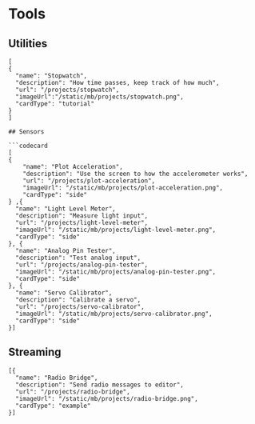 # Tools

## Utilities

```codecard
[
{
  "name": "Stopwatch",
  "description": "How time passes, keep track of how much",
  "url": "/projects/stopwatch",
  "imageUrl":"/static/mb/projects/stopwatch.png",
  "cardType": "tutorial"
}
]

## Sensors

```codecard
[
{
    "name": "Plot Acceleration",
    "description": "Use the screen to how the accelerometer works",
    "url": "/projects/plot-acceleration",
    "imageUrl": "/static/mb/projects/plot-acceleration.png",
    "cardType": "side"
} ,{
  "name": "Light Level Meter",
  "description": "Measure light input",
  "url": "/projects/light-level-meter",
  "imageUrl": "/static/mb/projects/light-level-meter.png",
  "cardType": "side"
}, {
  "name": "Analog Pin Tester",
  "description": "Test analog input",
  "url": "/projects/analog-pin-tester",
  "imageUrl": "/static/mb/projects/analog-pin-tester.png",
  "cardType": "side"
}, {
  "name": "Servo Calibrator",
  "description": "Calibrate a servo",
  "url": "/projects/servo-calibrator",
  "imageUrl": "/static/mb/projects/servo-calibrator.png",
  "cardType": "side"
}]
```

## Streaming

```codecard
[{
  "name": "Radio Bridge",
  "description": "Send radio messages to editor",
  "url": "/projects/radio-bridge",
  "imageUrl": "/static/mb/projects/radio-bridge.png",
  "cardType": "example"
}]
```